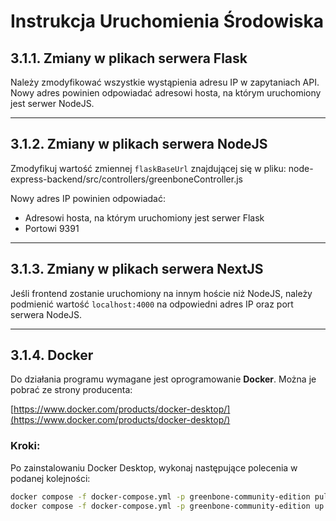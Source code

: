 # Instrukcja Uruchomienia Środowiska

## 3.1.1. Zmiany w plikach serwera Flask
Należy zmodyfikować wszystkie wystąpienia adresu IP w zapytaniach API. Nowy adres powinien odpowiadać adresowi hosta, na którym uruchomiony jest serwer NodeJS.

---

## 3.1.2. Zmiany w plikach serwera NodeJS
Zmodyfikuj wartość zmiennej `flaskBaseUrl` znajdującej się w pliku:
node-express-backend/src/controllers/greenboneController.js

Nowy adres IP powinien odpowiadać:
- Adresowi hosta, na którym uruchomiony jest serwer Flask
- Portowi 9391

---

## 3.1.3. Zmiany w plikach serwera NextJS
Jeśli frontend zostanie uruchomiony na innym hoście niż NodeJS, należy podmienić wartość `localhost:4000` na odpowiedni adres IP oraz port serwera NodeJS.

---

## 3.1.4. Docker

Do działania programu wymagane jest oprogramowanie **Docker**. Można je pobrać ze strony producenta:

[https://www.docker.com/products/docker-desktop/](https://www.docker.com/products/docker-desktop/)

### Kroki:
Po zainstalowaniu Docker Desktop, wykonaj następujące polecenia w podanej kolejności:

```bash
docker compose -f docker-compose.yml -p greenbone-community-edition pull
docker compose -f docker-compose.yml -p greenbone-community-edition up -d
